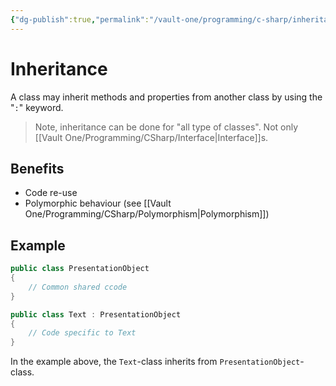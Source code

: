 ```yaml
---
{"dg-publish":true,"permalink":"/vault-one/programming/c-sharp/inheritance/"}
---
```


# Inheritance
A class may inherit methods and properties from another class by using the "`:`" keyword.

> Note, inheritance can be done for "all type of classes". Not only [[Vault One/Programming/CSharp/Interface\|Interface]]s. 

## Benefits
- Code re-use
- Polymorphic behaviour (see [[Vault One/Programming/CSharp/Polymorphism\|Polymorphism]])

## Example

```c#
public class PresentationObject
{ 
	// Common shared ccode
}

public class Text : PresentationObject
{
	// Code specific to Text
}
```

In the example above, the `Text`-class inherits from `PresentationObject`-class.
